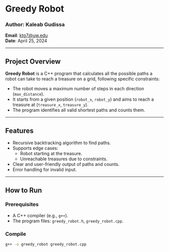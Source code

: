 # Greedy Robot

### Author: Kaleab Gudissa  
**Email**: ktg7@uw.edu  
**Date**: April 25, 2024  

---

## Project Overview

**Greedy Robot** is a C++ program that calculates all the possible paths a robot can take to reach a treasure on a grid, following specific constraints:
- The robot moves a maximum number of steps in each direction (`max_distance`).
- It starts from a given position (`robot_x`, `robot_y`) and aims to reach a treasure at (`treasure_x`, `treasure_y`).
- The program identifies all valid shortest paths and counts them.

---

## Features

- Recursive backtracking algorithm to find paths.
- Supports edge cases:
  - Robot starting at the treasure.
  - Unreachable treasures due to constraints.
- Clear and user-friendly output of paths and counts.
- Error handling for invalid input.

---

## How to Run

### Prerequisites
- A C++ compiler (e.g., `g++`).
- The program files: `greedy_robot.h`, `greedy_robot.cpp`.

### Compile
```bash
g++ -o greedy_robot greedy_robot.cpp
